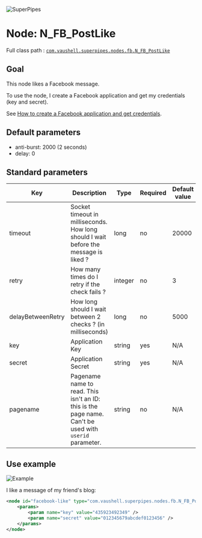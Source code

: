 ![SuperPipes](https://raw2.github.com/fabienvauchelles/superpipes/master/docs/images/logo_slogan238.png)


# Node: N_FB_PostLike

Full class path : [`com.vaushell.superpipes.nodes.fb.N_FB_PostLike`](../../superpipes/src/main/java/com/vaushell/superpipes/nodes/fb/N_FB_PostLike.java)


## Goal

This node likes a Facebook message.

To use the node, I create a Facebook application and get my credentials (key and secret).

See [How to create a Facebook application and get credentials](../tutorials/Create_Facebook_Application.md).


## Default parameters

* anti-burst: 2000 (2 seconds)
* delay: 0


## Standard parameters

Key | Description | Type | Required | Default value | Example value
 --- | --- | --- | --- | --- | --- 
timeout | Socket timeout in milliseconds. How long should I wait before the message is liked ? | long | no | 20000 | 20000
retry | How many times do I retry if the check fails ? | integer | no | 3 | 3
delayBetweenRetry | How long should I wait between 2 checks ? (in milliseconds) | long | no | 5000 | 5000
key | Application Key | string | yes | N/A | 435923492349
secret | Application Secret | string | yes | N/A | 012345679abcdef0123456
pagename | Pagename name to read. This isn't an ID: this is the page name. Can't be used with `userid` parameter. | string | no | N/A | Les liens du code


## Use example

![Example](https://raw2.github.com/fabienvauchelles/superpipes/master/docs/images/example_facebook_like.png)

I like a message of my friend's blog:

```xml
<node id="facebook-like" type="com.vaushell.superpipes.nodes.fb.N_FB_PostLike">
    <params>
        <param name="key" value="435923492349" />
        <param name="secret" value="012345679abcdef0123456" />
    </params>
</node>
```
